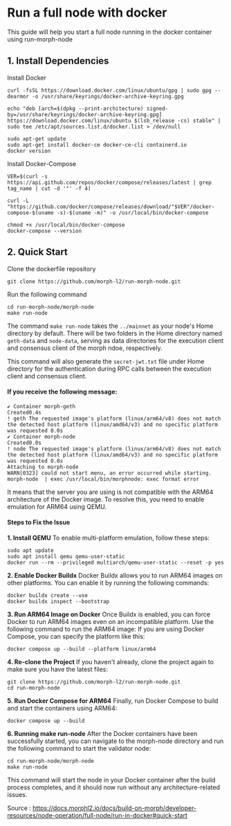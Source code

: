 # Run a full node with docker
This guide will help you start a full node running in the docker container using run-morph-node

## **1. Install Dependencies**

Install Docker

```
curl -fsSL https://download.docker.com/linux/ubuntu/gpg | sudo gpg --dearmor -o /usr/share/keyrings/docker-archive-keyring.gpg

echo "deb [arch=$(dpkg --print-architecture) signed-by=/usr/share/keyrings/docker-archive-keyring.gpg] https://download.docker.com/linux/ubuntu $(lsb_release -cs) stable" | sudo tee /etc/apt/sources.list.d/docker.list > /dev/null

sudo apt-get update
sudo apt-get install docker-ce docker-ce-cli containerd.io
docker version
```

Install Docker-Compose

```
VER=$(curl -s https://api.github.com/repos/docker/compose/releases/latest | grep tag_name | cut -d '"' -f 4)

curl -L "https://github.com/docker/compose/releases/download/"$VER"/docker-compose-$(uname -s)-$(uname -m)" -o /usr/local/bin/docker-compose

chmod +x /usr/local/bin/docker-compose
docker-compose --version
```

## **2. Quick Start**
   
Clone the dockerfile repository
```
git clone https://github.com/morph-l2/run-morph-node.git
```

Run the following command
```
cd run-morph-node/morph-node
make run-node
```

The command `make run-node` takes the `../mainnet` as your node's Home directory by default. There will be two folders in the Home directory named `geth-data` and `node-data`, serving as data directories for the execution client and consensus client of the morph ndoe, respectively.

This command will also generate the `secret-jwt.txt` file under Home directory for the authentication during RPC calls between the execution client and consensus client.

#### **If you receive the following message:**

```
✔ Container morph-geth                                                                                                                                   Created0.4s 
! geth The requested image's platform (linux/arm64/v8) does not match the detected host platform (linux/amd64/v3) and no specific platform was requested 0.0s 
✔ Container morph-node                                                                                                                                   Created0.0s 
! node The requested image's platform (linux/arm64/v8) does not match the detected host platform (linux/amd64/v3) and no specific platform was requested 0.0s 
Attaching to morph-node
WARN[0323] could not start menu, an error occurred while starting. 
morph-node  | exec /usr/local/bin/morphnode: exec format error
```

It means that the server you are using is not compatible with the ARM64 architecture of the Docker image. To resolve this, you need to enable emulation for ARM64 using QEMU.

#### **Steps to Fix the Issue**
**1. Install QEMU**
To enable multi-platform emulation, follow these steps:

```
sudo apt update
sudo apt install qemu qemu-user-static
docker run --rm --privileged multiarch/qemu-user-static --reset -p yes
```

**2. Enable Docker Buildx**
Docker Buildx allows you to run ARM64 images on other platforms. You can enable it by running the following commands:

```
docker buildx create --use
docker buildx inspect --bootstrap
```

**3. Run ARM64 Image on Docker**
Once Buildx is enabled, you can force Docker to run ARM64 images even on an incompatible platform. Use the following command to run the ARM64 image:
If you are using Docker Compose, you can specify the platform like this:

```
docker compose up --build --platform linux/arm64
```

**4. Re-clone the Project**
If you haven't already, clone the project again to make sure you have the latest files:

```
git clone https://github.com/morph-l2/run-morph-node.git
cd run-morph-node
```

**5. Run Docker Compose for ARM64**
Finally, run Docker Compose to build and start the containers using ARM64:

```
docker compose up --build
```

**6. Running make run-node**
After the Docker containers have been successfully started, you can navigate to the morph-node directory and run the following command to start the validator node:

```
cd run-morph-node/morph-node
make run-node
```

This command will start the node in your Docker container after the build process completes, and it should now run without any architecture-related issues.

Source : https://docs.morphl2.io/docs/build-on-morph/developer-resources/node-operation/full-node/run-in-docker#quick-start
